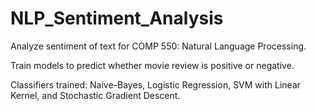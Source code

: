 # NLP_Sentiment_Analysis

Analyze sentiment of text for COMP 550: Natural Language Processing.

Train models to predict whether movie review is positive or negative.

Classifiers trained: Naive-Bayes, Logistic Regression, SVM with Linear Kernel, and Stochastic Gradient Descent.

